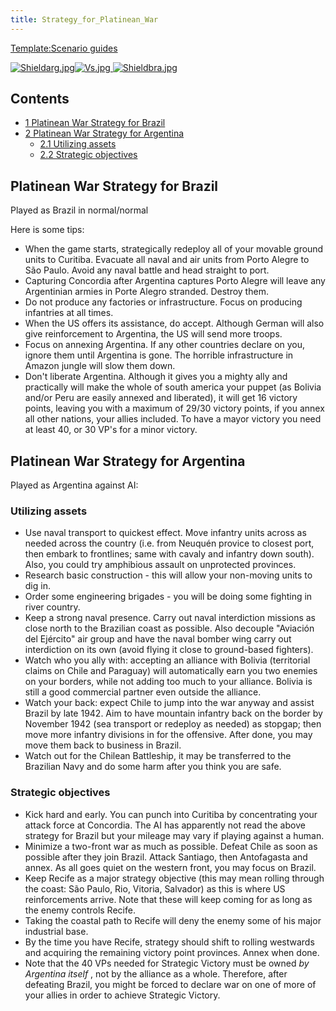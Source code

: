 ```yaml
---
title: Strategy_for_Platinean_War
---
```

 [Template:Scenario guides](/wiki/index.php?title=Template:Scenario_guides&action=edit&redlink=1 "Template:Scenario guides (page does not exist)")

 [![Shieldarg.jpg](/images/2/26/Shieldarg.jpg)](/wiki/File:Shieldarg.jpg)[![Vs.jpg](/images/9/93/Vs.jpg) ](/wiki/File:Vs.jpg)[![Shieldbra.jpg](/images/e/ec/Shieldbra.jpg)](/wiki/File:Shieldbra.jpg)

Contents
--------

*   [1 Platinean War Strategy for Brazil](#Platinean_War_Strategy_for_Brazil)
*   [2 Platinean War Strategy for Argentina](#Platinean_War_Strategy_for_Argentina)
    *   [2.1 Utilizing assets](#Utilizing_assets)
    *   [2.2 Strategic objectives](#Strategic_objectives)

Platinean War Strategy for Brazil
---------------------------------

Played as Brazil in normal/normal

Here is some tips:

*   When the game starts, strategically redeploy all of your movable ground units to Curitiba. Evacuate all naval and air units from Porto Alegre to São Paulo. Avoid any naval battle and head straight to port.
*   Capturing Concordia after Argentina captures Porto Alegre will leave any Argentinian armies in Porte Alegro stranded. Destroy them.
*   Do not produce any factories or infrastructure. Focus on producing infantries at all times.
*   When the US offers its assistance, do accept. Although German will also give reinforcement to Argentina, the US will send more troops.
*   Focus on annexing Argentina. If any other countries declare on you, ignore them until Argentina is gone. The horrible infrastructure in Amazon jungle will slow them down.
*   Don't liberate Argentina. Although it gives you a mighty ally and practically will make the whole of south america your puppet (as Bolivia and/or Peru are easily annexed and liberated), it will get 16 victory points, leaving you with a maximum of 29/30 victory points, if you annex all other nations, your allies included. To have a mayor victory you need at least 40, or 30 VP's for a minor victory.

  

Platinean War Strategy for Argentina
------------------------------------

Played as Argentina against AI:

### Utilizing assets

*   Use naval transport to quickest effect. Move infantry units across as needed across the country (i.e. from Neuquén provice to closest port, then embark to frontlines; same with cavaly and infantry down south). Also, you could try amphibious assault on unprotected provinces.
*   Research basic construction - this will allow your non-moving units to dig in.
*   Order some engineering brigades - you will be doing some fighting in river country.
*   Keep a strong naval presence. Carry out naval interdiction missions as close north to the Brazilian coast as possible. Also decouple "Aviación del Ejército" air group and have the naval bomber wing carry out interdiction on its own (avoid flying it close to ground-based fighters).
*   Watch who you ally with: accepting an alliance with Bolivia (territorial claims on Chile and Paraguay) will automatically earn you two enemies on your borders, while not adding too much to your alliance. Bolivia is still a good commercial partner even outside the alliance.
*   Watch your back: expect Chile to jump into the war anyway and assist Brazil by late 1942. Aim to have mountain infantry back on the border by November 1942 (sea transport or redeploy as needed) as stopgap; then move more infantry divisions in for the offensive. After done, you may move them back to business in Brazil.
*   Watch out for the Chilean Battleship, it may be transferred to the Brazilian Navy and do some harm after you think you are safe.

### Strategic objectives

*   Kick hard and early. You can punch into Curitiba by concentrating your attack force at Concordia. The AI has apparently not read the above strategy for Brazil but your mileage may vary if playing against a human.
*   Minimize a two-front war as much as possible. Defeat Chile as soon as possible after they join Brazil. Attack Santiago, then Antofagasta and annex. As all goes quiet on the western front, you may focus on Brazil.
*   Keep Recife as a major strategy objective (this may mean rolling through the coast: São Paulo, Rio, Vitoria, Salvador) as this is where US reinforcements arrive. Note that these will keep coming for as long as the enemy controls Recife.
*   Taking the coastal path to Recife will deny the enemy some of his major industrial base.
*   By the time you have Recife, strategy should shift to rolling westwards and acquiring the remaining victory point provinces. Annex when done.
*   Note that the 40 VPs needed for Strategic Victory must be owned _by Argentina itself_ , not by the alliance as a whole. Therefore, after defeating Brazil, you might be forced to declare war on one of more of your allies in order to achieve Strategic Victory.